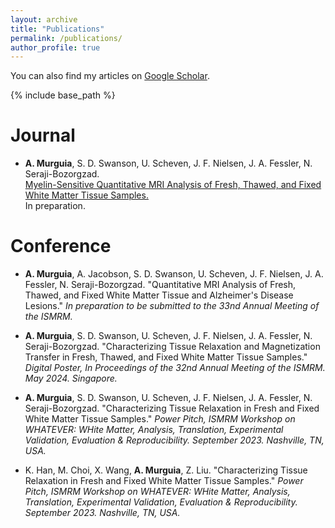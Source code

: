 ```yaml
---
layout: archive
title: "Publications"
permalink: /publications/
author_profile: true
---
```


  You can also find my articles on [Google Scholar](https://scholar.google.com/citations?user=J7WSE60AAAAJ&hl=en&oi=ao).
  
{% include base_path %}


<b>Journal</b>
======
*  <b>A. Murguia</b>, S. D. Swanson, U. Scheven, J. F. Nielsen, J. A. Fessler, N. Seraji-Bozorgzad.  <br>[Myelin-Sensitive Quantitative MRI Analysis of Fresh, Thawed, and Fixed White Matter Tissue Samples.](https://ieeexplore.ieee.org/document/10190117)<br> In preparation.


<b>Conference</b>
======

* <b>A. Murguia</b>, A. Jacobson, S. D. Swanson, U. Scheven, J. F. Nielsen, J. A. Fessler, N. Seraji-Bozorgzad. "Quantitative MRI Analysis of Fresh, Thawed, and Fixed White Matter Tissue and Alzheimer's Disease Lesions." <em>In preparation to be submitted to the 33nd Annual Meeting of the ISMRM.</em>

* <b>A. Murguia</b>, S. D. Swanson, U. Scheven, J. F. Nielsen, J. A. Fessler, N. Seraji-Bozorgzad. "Characterizing Tissue Relaxation and Magnetization Transfer in Fresh, Thawed, and Fixed White Matter Tissue Samples." <em>Digital Poster, In Proceedings of the 32nd Annual Meeting of the ISMRM. May 2024. Singapore.</em>

* <b>A. Murguia</b>, S. D. Swanson, U. Scheven, J. F. Nielsen, J. A. Fessler, N. Seraji-Bozorgzad. "Characterizing Tissue Relaxation in Fresh and Fixed White Matter Tissue Samples." <em>Power Pitch, ISMRM Workshop on WHATEVER: WHite Matter, Analysis, Translation, Experimental Validation, Evaluation \& Reproducibility. September 2023. Nashville, TN, USA.</em>

* K. Han, M. Choi, X. Wang, <b>A. Murguia</b>, Z. Liu. "Characterizing Tissue Relaxation in Fresh and Fixed White Matter Tissue Samples." <em>Power Pitch, ISMRM Workshop on WHATEVER: WHite Matter, Analysis, Translation, Experimental Validation, Evaluation & Reproducibility. September 2023. Nashville, TN, USA.</em>
